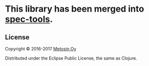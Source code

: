 # This library has been merged into [spec-tools](https://github.com/metosin/spec-tools).

## License

Copyright © 2016-2017 [Metosin Oy](http://www.metosin.fi)

Distributed under the Eclipse Public License, the same as Clojure.
